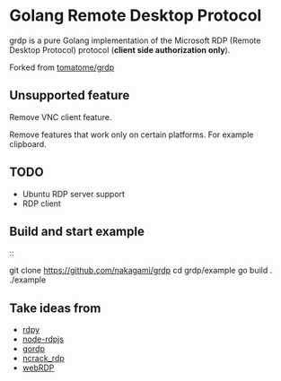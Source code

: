 # Golang Remote Desktop Protocol

grdp is a pure Golang implementation of the Microsoft RDP (Remote Desktop Protocol) protocol (**client side authorization only**).

Forked from [tomatome/grdp](https://github.com/tomatome/grdp)

## Unsupported feature

Remove VNC client feature.

Remove features that work only on certain platforms.
For example clipboard.

## TODO

- Ubuntu RDP server support
- RDP client

## Build and start example

::

   git clone https://github.com/nakagami/grdp
   cd grdp/example
   go build .
   ./example

## Take ideas from

* [rdpy](https://github.com/citronneur/rdpy)
* [node-rdpjs](https://github.com/citronneur/node-rdpjs)
* [gordp](https://github.com/Madnikulin50/gordp)
* [ncrack_rdp](https://github.com/nmap/ncrack/blob/master/modules/ncrack_rdp.cc)
* [webRDP](https://github.com/Chorder/webRDP)
